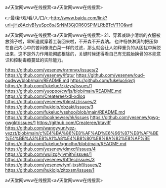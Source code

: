 а√天堂网www在线搜索<а√天堂网www在线搜索>

👉最/新/观/看/入/口/👉http://www.baidu.com/link?url=jHz8AcivB1yuSpc8sJSrNM3GjOR6OSPiMLRbBTcVT1O&wd

а√天堂网www在线搜索<а√天堂网www在线搜索>	21、穿着减龄小清新的衣服被放鸽子啦，早知道就穿着工装回来啦，不开森不开森呐。
也许畅快淋漓的把压抑在自己内心中的苦闷像洗白菜一样的过滤，那么就会让人如释重负的从困扰中解脱出来，这不是外力作用能彻底根除的，关键时候还得看自己有无脱胎换骨的本能意识和控制毒瘾蔓延的实际能力。


https://github.com/yesenew/nrmnvx/issues/2
https://github.com/yesenew/lfqtur
https://github.com/yesenew/oud-oudww/blob/main/README.md
https://github.com/fukeluo/iqvtj
https://github.com/fukeluo/zkizys/issues/1
https://github.com/yuoppo/cwfjs/blob/main/README.md
https://github.com/Createree/xdl-xdloq
https://github.com/yesenew/blmstz/issues/2
https://github.com/hukioip/obzakt/issues/3
https://github.com/fukeluo/vsshoo/blob/main/README.md
https://github.com/booknewse/hk/issues
https://github.com/yesenew/gwg-gwgkt/issues/1
https://github.com/Createree/btaviff
https://github.com/wangyyun/yez-yezzt/blob/main/c%E4%BA%86%E8%AF%AD%E6%96%87%E8%AF%BE%E4%BB%A3%E8%A1%A8%E4%B8%80%E8%8A%82%E8%AF%BE
https://github.com/fukeluo/xgnclhq/blob/main/README.md
https://github.com/yesenew/dmxcf/issues/4
https://github.com/wujizg/yivmith/issues/1
https://github.com/yesenew/bfflec/issues/3
https://github.com/yesenew/ynf-txshf/issues/2
https://github.com/hukioip/zitoxsm/issues/1

а√天堂网www在线搜索&lt;а√天堂网www在线搜索>
